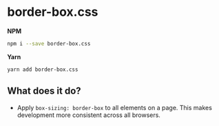 # border-box.css

**NPM**

```sh
npm i --save border-box.css
```

**Yarn**

```sh
yarn add border-box.css
```

## What does it do?

* Apply `box-sizing: border-box` to all elements on a page. This makes development more consistent across all browsers.

